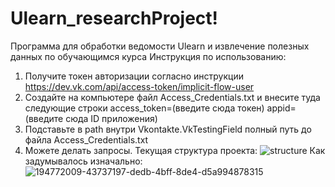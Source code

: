 # Ulearn_researchProject!
Программа для обработки ведомости Ulearn и извлечение полезных данных по обучающимся курса
Инструкция по использованию:
1. Получите токен авторизации согласно инструкции https://dev.vk.com/api/access-token/implicit-flow-user
2. Создайте на компьютере файл Access_Credentials.txt и внесите туда следующие строки
  access_token=(введите сюда токен) 
  appid=(введите сюда ID приложения)
3. Подставьте в path внутри Vkontakte.VkTestingField полный путь до файла Access_Credentials.txt
4. Можете делать запросы. 
Текущая структура проекта:
![structure](https://user-images.githubusercontent.com/73733747/201528182-2fbbce51-044e-49d7-8820-00605d1317b5.png)
Как задумывалось изначально:
![194772009-43737197-dedb-4bff-8de4-d5a994878315](https://user-images.githubusercontent.com/73733747/201528027-8256407b-fc44-46b1-895f-df668e2db743.png)

